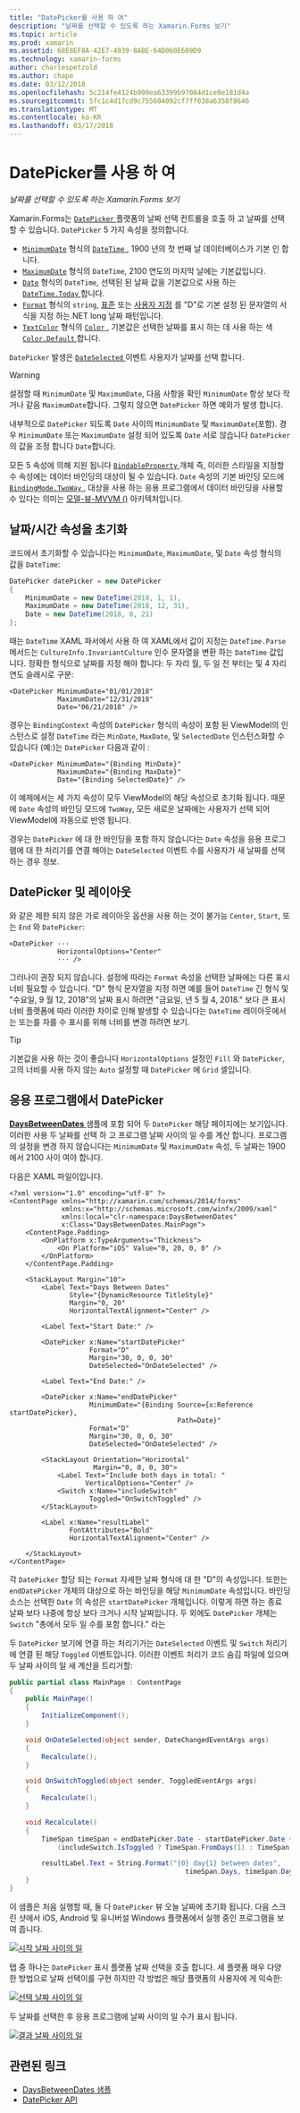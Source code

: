 ```yaml
---
title: "DatePicker를 사용 하 여"
description: "날짜를 선택할 수 있도록 하는 Xamarin.Forms 보기"
ms.topic: article
ms.prod: xamarin
ms.assetid: 68E8EF8A-42E7-4939-8ABE-64D060E609D9
ms.technology: xamarin-forms
author: charlespetzold
ms.author: chape
ms.date: 03/12/2018
ms.openlocfilehash: 5c214fe4124b900ea63399b97084d1ce0e181d4a
ms.sourcegitcommit: 5fc1c4d17cd9c755604092cf7ff038a6358f8646
ms.translationtype: MT
ms.contentlocale: ko-KR
ms.lasthandoff: 03/17/2018
---
```

# <a name="using-datepicker"></a>DatePicker를 사용 하 여

_날짜를 선택할 수 있도록 하는 Xamarin.Forms 보기_

Xamarin.Forms는 [ `DatePicker` ](https://developer.xamarin.com/api/type/Xamarin.Forms.DatePicker/) 플랫폼의 날짜 선택 컨트롤을 호출 하 고 날짜를 선택할 수 있습니다. `DatePicker` 5 가지 속성을 정의합니다.

- [`MinimumDate`](https://developer.xamarin.com/api/property/Xamarin.Forms.DatePicker.MinimumDate/) 형식의 [ `DateTime` ](https://developer.xamarin.com/api/type/System.DateTime/), 1900 년의 첫 번째 날 데이터베이스가 기본 인 합니다.
- [`MaximumDate`](https://developer.xamarin.com/api/property/Xamarin.Forms.DatePicker.MaximumDate/) 형식의 `DateTime`, 2100 연도의 마지막 날에는 기본값입니다.
- [`Date`](https://developer.xamarin.com/api/property/Xamarin.Forms.DatePicker.Date/) 형식의 `DateTime`, 선택된 된 날짜 값을 기본값으로 사용 하는 [ `DateTime.Today` ](https://developer.xamarin.com/api/property/System.DateTime.Today/)합니다.
- [`Format`](https://developer.xamarin.com/api/property/Xamarin.Forms.DatePicker.Format/) 형식의 `string`, [표준](/dotnet/standard/base-types/standard-date-and-time-format-strings/) 또는 [사용자 지정](/dotnet/standard/base-types/custom-date-and-time-format-strings/) 를 "D"로 기본 설정 된 문자열의 서식을 지정 하는.NET long 날짜 패턴입니다.
- [`TextColor`](https://developer.xamarin.com/api/property/Xamarin.Forms.DatePicker.TextColor/) 형식의 [ `Color` ](https://developer.xamarin.com/api/type/Xamarin.Forms.Color/), 기본값은 선택한 날짜를 표시 하는 데 사용 하는 색 [ `Color.Default` ](https://developer.xamarin.com/api/property/Xamarin.Forms.Color.Default/)합니다.

`DatePicker` 발생은 [ `DateSelected` ](https://developer.xamarin.com/api/event/Xamarin.Forms.DatePicker.DateSelected/) 이벤트 사용자가 날짜를 선택 합니다.

> [!WARNING]
> 설정할 때 `MinimumDate` 및 `MaximumDate`, 다음 사항을 확인 `MinimumDate` 항상 보다 작거나 같음 `MaximumDate`합니다. 그렇지 않으면 `DatePicker` 하면 예외가 발생 합니다.

내부적으로 `DatePicker` 되도록 `Date` 사이의 `MinimumDate` 및 `MaximumDate`(포함). 경우 `MinimumDate` 또는 `MaximumDate` 설정 되어 있도록 `Date` 서로 않습니다 `DatePicker` 의 값을 조정 합니다 `Date`합니다.

모든 5 속성에 의해 지원 됩니다 [ `BindableProperty` ](https://developer.xamarin.com/api/type/Xamarin.Forms.BindableProperty/) 개체 즉, 이러한 스타일을 지정할 수 속성에는 데이터 바인딩의 대상이 될 수 있습니다. `Date` 속성의 기본 바인딩 모드에 [ `BindingMode.TwoWay` ](https://developer.xamarin.com/api/field/Xamarin.Forms.BindingMode.TwoWay/), 대상을 사용 하는 응용 프로그램에서 데이터 바인딩을 사용할 수 있다는 의미는 [모델-뷰-MVVM ()](~/xamarin-forms/enterprise-application-patterns/mvvm.md) 아키텍처입니다.

## <a name="initializing-the-datetime-properties"></a>날짜/시간 속성을 초기화

코드에서 초기화할 수 있습니다는 `MinimumDate`, `MaximumDate`, 및 `Date` 속성 형식의 값을 `DateTime`:

```csharp
DatePicker datePicker = new DatePicker
{
    MinimumDate = new DateTime(2018, 1, 1),
    MaximumDate = new DateTime(2018, 12, 31),
    Date = new DateTime(2018, 6, 21)
};
```

때는 `DateTime` XAML 파서에서 사용 하 여 XAML에서 값이 지정는 `DateTime.Parse` 메서드는 `CultureInfo.InvariantCulture` 인수 문자열을 변환 하는 `DateTime` 값입니다. 정확한 형식으로 날짜를 지정 해야 합니다: 두 자리 월, 두 일 전 부터는 및 4 자리 연도 슬래시로 구분:

```xaml
<DatePicker MinimumDate="01/01/2018"
            MaximumDate="12/31/2018"
            Date="06/21/2018" />
```

경우는 `BindingContext` 속성의 `DatePicker` 형식의 속성이 포함 된 ViewModel의 인스턴스로 설정 `DateTime` 라는 `MinDate`, `MaxDate`, 및 `SelectedDate` 인스턴스화할 수 있습니다 (예:)는 `DatePicker` 다음과 같이 :

```xaml
<DatePicker MinimumDate="{Binding MinDate}"
            MaximumDate="{Binding MaxDate}"
            Date="{Binding SelectedDate}" />
```

이 예제에서는 세 가지 속성이 모두 ViewModel의 해당 속성으로 초기화 됩니다. 때문에 `Date` 속성의 바인딩 모드에 `TwoWay`, 모든 새로운 날짜에는 사용자가 선택 되어 ViewModel에 자동으로 반영 됩니다.

경우는 `DatePicker` 에 대 한 바인딩을 포함 하지 않습니다는 `Date` 속성을 응용 프로그램에 대 한 처리기를 연결 해야는 `DateSelected` 이벤트 수를 사용자가 새 날짜를 선택 하는 경우 정보.

## <a name="datepicker-and-layout"></a>DatePicker 및 레이아웃

와 같은 제한 되지 않은 가로 레이아웃 옵션을 사용 하는 것이 불가능 `Center`, `Start`, 또는 `End` 와 `DatePicker`:

```xaml
<DatePicker ··· 
            HorizontalOptions="Center" 
            ··· />
```

그러나이 권장 되지 않습니다. 설정에 따라는 `Format` 속성을 선택한 날짜에는 다른 표시 너비 필요할 수 있습니다. "D" 형식 문자열을 지정 하면 예를 들어 `DateTime` 긴 형식 및 "수요일, 9 월 12, 2018"의 날짜 표시 하려면 "금요일, 년 5 월 4, 2018." 보다 큰 표시 너비 플랫폼에 따라 이러한 차이로 인해 발생할 수 있습니다는 `DateTime` 레이아웃에서는 또는를 자를 수 표시를 위해 너비를 변경 하려면 보기.

> [!TIP]
> 기본값을 사용 하는 것이 좋습니다 `HorizontalOptions` 설정인 `Fill` 와 `DatePicker`, 고의 너비를 사용 하지 않는 `Auto` 설정할 때 `DatePicker` 에 `Grid` 셀입니다.

## <a name="datepicker-in-an-application"></a>응용 프로그램에서 DatePicker

[ **DaysBetweenDates** ](https://developer.xamarin.com/samples/xamarin-forms/UserInterface/DatePicker) 샘플에 포함 되어 두 `DatePicker` 해당 페이지에는 보기입니다. 이러한 사용 두 날짜를 선택 하 고 프로그램 날짜 사이의 일 수를 계산 합니다. 프로그램의 설정을 변경 하지 않습니다는 `MinimumDate` 및 `MaximumDate` 속성, 두 날짜는 1900에서 2100 사이 여야 합니다.

다음은 XAML 파일이입니다.

```xaml
<?xml version="1.0" encoding="utf-8" ?>
<ContentPage xmlns="http://xamarin.com/schemas/2014/forms"
             xmlns:x="http://schemas.microsoft.com/winfx/2009/xaml"
             xmlns:local="clr-namespace:DaysBetweenDates"
             x:Class="DaysBetweenDates.MainPage">
    <ContentPage.Padding>
        <OnPlatform x:TypeArguments="Thickness">
            <On Platform="iOS" Value="0, 20, 0, 0" />
        </OnPlatform>
    </ContentPage.Padding>

    <StackLayout Margin="10">
        <Label Text="Days Between Dates"
               Style="{DynamicResource TitleStyle}"
               Margin="0, 20"
               HorizontalTextAlignment="Center" />

        <Label Text="Start Date:" />

        <DatePicker x:Name="startDatePicker"
                    Format="D"
                    Margin="30, 0, 0, 30"
                    DateSelected="OnDateSelected" />

        <Label Text="End Date:" />

        <DatePicker x:Name="endDatePicker"
                    MinimumDate="{Binding Source={x:Reference startDatePicker},
                                          Path=Date}"
                    Format="D"
                    Margin="30, 0, 0, 30"
                    DateSelected="OnDateSelected" />

        <StackLayout Orientation="Horizontal"
                     Margin="0, 0, 0, 30">
            <Label Text="Include both days in total: "
                   VerticalOptions="Center" />
            <Switch x:Name="includeSwitch"
                    Toggled="OnSwitchToggled" />
        </StackLayout>

        <Label x:Name="resultLabel"
               FontAttributes="Bold"
               HorizontalTextAlignment="Center" />

    </StackLayout>
</ContentPage>
```

각 `DatePicker` 할당 되는 `Format` 자세한 날짜 형식에 대 한 "D"의 속성입니다. 또한는 `endDatePicker` 개체의 대상으로 하는 바인딩을 해당 `MinimumDate` 속성입니다. 바인딩 소스는 선택한 `Date` 의 속성은 `startDatePicker` 개체입니다. 이렇게 하면 하는 종료 날짜 보다 나중에 항상 보다 크거나 시작 날짜입니다. 두 외에도 `DatePicker` 개체는 `Switch` "총에서 모두 일 수를 포함 합니다." 라는 

두 `DatePicker` 보기에 연결 하는 처리기가는 `DateSelected` 이벤트 및 `Switch` 처리기에 연결 된 해당 `Toggled` 이벤트입니다. 이러한 이벤트 처리기 코드 숨김 파일에 있으며 두 날짜 사이의 일 새 계산을 트리거할:

```csharp
public partial class MainPage : ContentPage
{
    public MainPage()
    {
        InitializeComponent();
    }

    void OnDateSelected(object sender, DateChangedEventArgs args)
    {
        Recalculate();
    }

    void OnSwitchToggled(object sender, ToggledEventArgs args)
    {
        Recalculate();
    }

    void Recalculate()
    {
        TimeSpan timeSpan = endDatePicker.Date - startDatePicker.Date +
            (includeSwitch.IsToggled ? TimeSpan.FromDays(1) : TimeSpan.Zero);

        resultLabel.Text = String.Format("{0} day{1} between dates",
                                            timeSpan.Days, timeSpan.Days == 1 ? "" : "s");
    }
}
```

이 샘플은 처음 실행할 때, 둘 다 `DatePicker` 뷰 오늘 날짜에 초기화 됩니다. 다음 스크린 샷에서 iOS, Android 및 유니버설 Windows 플랫폼에서 실행 중인 프로그램을 보여 줍니다.

[![시작 날짜 사이의 일](datepicker-images/DaysBetweenDatesStart.png "시작 날짜 사이의 일")](datepicker-images/DaysBetweenDatesStart-Large.png#lightbox "시작 기간 (일)")

탭 중 하나는 `DatePicker` 표시 플랫폼 날짜 선택을 호출 합니다. 세 플랫폼 매우 다양 한 방법으로 날짜 선택이를 구현 하지만 각 방법은 해당 플랫폼의 사용자에 게 익숙한:

[![선택 날짜 사이의 일](datepicker-images/DaysBetweenDatesSelect.png "날짜 사이의 일 선택")](datepicker-images/DaysBetweenDatesSelect-Large.png#lightbox "날짜 사이의 날짜 선택")

두 날짜를 선택한 후 응용 프로그램에 날짜 사이의 일 수가 표시 됩니다.

[![결과 날짜 사이의 일](datepicker-images/DaysBetweenDatesResult.png "결과 날짜 사이의 일")](datepicker-images/DaysBetweenDatesResult-Large.png#lightbox "결과 날짜 사이의 일")

## <a name="related-links"></a>관련된 링크

- [DaysBetweenDates 샘플](https://developer.xamarin.com/samples/xamarin-forms/UserInterface/DatePicker)
- [DatePicker API](https://developer.xamarin.com/api/type/Xamarin.Forms.DatePicker/)
